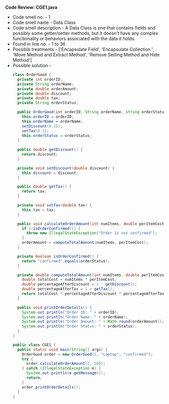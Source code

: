 **Code Review: CGE1.java**
  - Code smell no. - 1
  - Code smell name - Data Class
  - Code smell description - A Data Class is one that contains fields and possibly some getter/setter methods, but it doesn't have any complex functionality or behaviors associated with the data it holds.
  - Found in line no. - 1 to 36
  - Possible treatments - ['Encapsulate Field', 'Encapsulate Collection ', 'Move Method and Extract Method', 'Remove Setting Method and Hide Method']
  - Possible solution - 
    ```java
    class OrderGood {
      private int orderID;
      private String orderName;
      private double orderAmount;
      private double discount;
      private double tax;
      private String orderStatus;

      public OrderGood(int orderID, String orderName, String orderStatus) {
        this.orderID = orderID;
        this.orderName = orderName;
        setDiscount(0.15);
        setTax(0.1);
        this.orderStatus = orderStatus;
      }
      
      public double getDiscount() {
        return discount;
      }

      private void setDiscount(double discount) {
        this.discount = discount;
      }

      public double getTax() {
        return tax;
      }

      private void setTax(double tax) {
        this.tax = tax;
      }

      public void calculateOrderAmount(int numItems, double perItemCost) throws IllegalStateException {
        if (!isOrderConfirmed()) {
          throw new IllegalStateException("Order is not confirmed");
        }
        orderAmount = computeTotalAmount(numItems, perItemCost);
      }

      private boolean isOrderConfirmed() {
        return "confirmed".equals(orderStatus);
      }

      private double computeTotalAmount(int numItems, double perItemCost) {
        double totalCost = numItems * perItemCost;
        double percentageAfterDiscount = 1 - getDiscount();
        double percentageAfterTax = 1 + getTax();
        return totalCost * percentageAfterDiscount * percentageAfterTax;
      }

      public void printOrderDetails() {
        System.out.println("Order ID: " + orderID);
        System.out.println("Order Name: " + orderName);
        System.out.println("Order Amount: " + Math.round(orderAmount));
        System.out.println("Order Status: " + orderStatus);
      }
    }

    public class CGE1 {
      public static void main(String[] args) {
        OrderGood order = new OrderGood(1, "Laptop", "confirmed");
        try {
          order.calculateOrderAmount(2, 500);
        } catch (IllegalStateException e) {
          System.out.println(e.getMessage());
          return;
        }
        order.printOrderDetails();
      }
    }
    ```